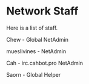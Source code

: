 # Network Staff

Here is a list of staff.

Chew - Global NetAdmin

mueslivines - NetAdmin

Cah - irc.cahbot.pro NetAdmin

Saorn - Global Helper
